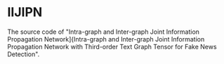 # IIJIPN

The source code of "Intra-graph and Inter-graph Joint Information Propagation Network]{Intra-graph and Inter-graph Joint Information Propagation Network with Third-order Text Graph Tensor for Fake News Detection".
